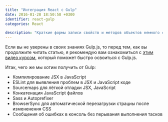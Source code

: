 ```yaml
---
title: "Интеграция React с Gulp"
date: 2016-01-28 18:50:58 +0300
identifier: react-gulp
categories: React

description: "Краткие формы записи свойств и методов объектов немного сократят код и сделают его немного более читабельным относительно аналогичного кода в ES5. Тем не менее новые краткие формы записи накладывают некоторые ограчения при работе с рекурсией и передаче методов объекта в качестве callback функции."
---
```


Если вы не уверены в своих знаниях Gulp.js, то перед тем, как вы продолжите читать статью, я рекомендую вам ознакомиться с [этим видео курсом](https://www.youtube.com/playlist?list=PLLnpHn493BHE2RsdyUNpbiVn-cfuV7Fos), который поможет быстро освоиться с Gulp.js.

Итак, чего же мы хотим получить от Gulp:


* Компилирование JSX в JavaScript
* ESLint для выявления проблем в JSX и JavaScript коде
* Sourcemaps для лёгкой отладки JSX, JavaScript
* Конкатенация JavaScript файлов
* Sass и Autoprefixer
* BrowserSync для автоматической перезагрузки страциы после измененения CSS
* Сообщения об ошибках в консоль без перывания выполнения тасков